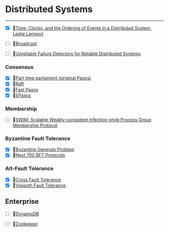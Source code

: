 # Distributed Systems

---

- [x] 📄[Time, Clocks, and the Ordering of Events in a Distributed System, Leslie Lamport](https://lamport.azurewebsites.net/pubs/time-clocks.pdf)
- [ ] 📄[Broadcast](https://ecommons.cornell.edu/bitstream/handle/1813/6207/94-1425.pdf)
- [ ] 📄[Unreliable Failure Detectors for Reliable Distributed Systems](https://ecommons.cornell.edu/bitstream/handle/1813/7192/95-1535.pdf)


### Consensus

- [x] 📄[Part time parliament (original Paxos)](https://lamport.azurewebsites.net/pubs/lamport-paxos.pdf)
- [x] 📄[Raft](https://web.stanford.edu/~ouster/cgi-bin/papers/raft-atc14)
- [x] 📄[Fast Paxos](https://www.microsoft.com/en-us/research/wp-content/uploads/2016/02/tr-2005-112.pdf)
- [x] 📄[EPaxos](https://www.cs.cmu.edu/~dga/papers/epaxos-sosp2013.pdf)

### Membership

- [ ] 📄[SWIM: Scalable Weakly-consistent Infection-style Process Group Membership Protocol](https://research.cs.cornell.edu/projects/Quicksilver/public_pdfs/SWIM.pdf)

### Byzantine Fault Tolerance

- [x] 📄[Byzantine Generals Problem](https://lamport.azurewebsites.net/pubs/byz.pdf)
- [x] 📄[Next 700 BFT Protocols](http://vukolic.com/700-Eurosys.pdf)

### Alt-Fault Tolerance

- [x] 📄[Cross Fault Tolerance](https://www.usenix.org/system/files/conference/osdi16/osdi16-liu.pdf)
- [x] 📄[Visigoth Fault Tolerance](https://www.gsd.inesc-id.pt/~rodrigo/vft_eurosys15.pdf)

## Enterprise

- [ ] 📄[DynamoDB](#https://www.allthingsdistributed.com/files/amazon-dynamo-sosp2007.pdf)
- [ ] 📄[Zookeeper](#https://static.usenix.org/event/atc10/tech/full_papers/Hunt.pdf)




 

